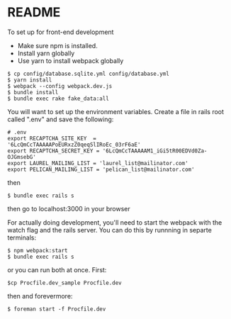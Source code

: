# README

To set up for front-end development

* Make sure npm is installed.
* Install yarn globally
* Use yarn to install webpack globally 

```
$ cp config/database.sqlite.yml config/database.yml
$ yarn install
$ webpack --config webpack.dev.js
$ bundle install
$ bundle exec rake fake_data:all
```

You will want to set up the environment variables. Create a file in rails root called ".env" and save the following:
```
# .env
export RECAPTCHA_SITE_KEY  = '6LcQmCcTAAAAAPoEURxzZ0qeqSlIRoEc_03rF6aE'
export RECAPTCHA_SECRET_KEY = '6LcQmCcTAAAAAM1_iGi5tR00EDVd0Za-OJGmsebG'
export LAUREL_MAILING_LIST = 'laurel_list@mailinator.com'
export PELICAN_MAILING_LIST = 'pelican_list@mailinator.com'
```
then 
```
$ bundle exec rails s
```

then go to localhost:3000 in your browser

For actually doing development, you'll need to start the webpack with the watch flag
and the rails server. You can do this by runnning in separte terminals:
```
$ npm webpack:start
$ bundle exec rails s
```

or you can run both at once.
First:
```
$cp Procfile.dev_sample Procfile.dev
```
then and forevermore:
```
$ foreman start -f Procfile.dev
```
